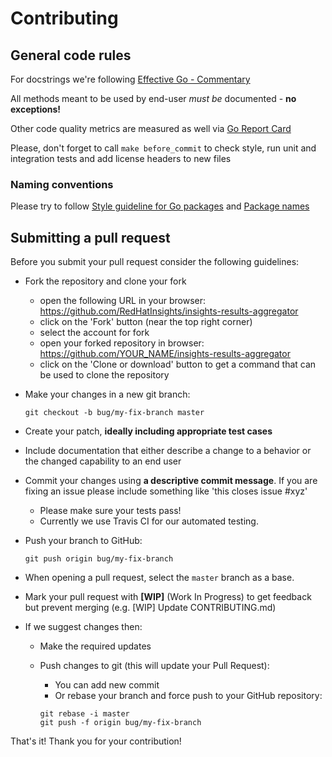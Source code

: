 # Contributing

## General code rules

For docstrings we're following [Effective Go - Commentary](https://golang.org/doc/effective_go.html#commentary)

All methods meant to be used by end-user *must be* documented - **no exceptions!**

Other code quality metrics are measured as well via [Go Report Card](https://goreportcard.com/report/github.com/RedHatInsights/insights-results-aggregator)

Please, don't forget to call `make before_commit` to check style, run unit and integration tests and add license headers to new files

### Naming conventions

Please try to follow [Style guideline for Go packages](https://rakyll.org/style-packages/) and [Package names](https://blog.golang.org/package-names)

## Submitting a pull request

Before you submit your pull request consider the following guidelines:

* Fork the repository and clone your fork
  * open the following URL in your browser: <https://github.com/RedHatInsights/insights-results-aggregator>
  * click on the 'Fork' button (near the top right corner)
  * select the account for fork
  * open your forked repository in browser: <https://github.com/YOUR_NAME/insights-results-aggregator>
  * click on the 'Clone or download' button to get a command that can be used to clone the repository

* Make your changes in a new git branch:

  ```shell
  git checkout -b bug/my-fix-branch master
  ```

* Create your patch, **ideally including appropriate test cases**
* Include documentation that either describe a change to a behavior or the changed capability to an end user
* Commit your changes using **a descriptive commit message**. If you are fixing an issue please include something like 'this closes issue #xyz'
  * Please make sure your tests pass!
  * Currently we use Travis CI for our automated testing.

* Push your branch to GitHub:

  ```shell
  git push origin bug/my-fix-branch
  ```

* When opening a pull request, select the `master` branch as a base.
* Mark your pull request with **[WIP]** (Work In Progress) to get feedback but prevent merging (e.g. [WIP] Update CONTRIBUTING.md)
* If we suggest changes then:
  * Make the required updates
  * Push changes to git (this will update your Pull Request):
    * You can add new commit
    * Or rebase your branch and force push to your GitHub repository:

    ```shell
    git rebase -i master
    git push -f origin bug/my-fix-branch
    ```

That's it! Thank you for your contribution!
